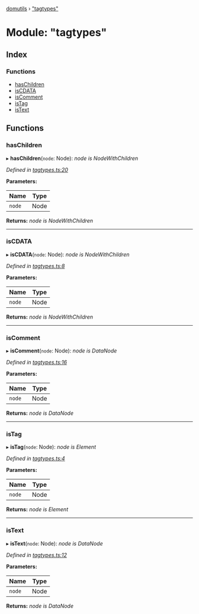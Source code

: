 [domutils](../README.md) › ["tagtypes"](_tagtypes_.md)

# Module: "tagtypes"

## Index

### Functions

* [hasChildren](_tagtypes_.md#haschildren)
* [isCDATA](_tagtypes_.md#iscdata)
* [isComment](_tagtypes_.md#iscomment)
* [isTag](_tagtypes_.md#istag)
* [isText](_tagtypes_.md#istext)

## Functions

###  hasChildren

▸ **hasChildren**(`node`: Node): *node is NodeWithChildren*

*Defined in [tagtypes.ts:20](https://github.com/fb55/domutils/blob/a6b5551/src/tagtypes.ts#L20)*

**Parameters:**

Name | Type |
------ | ------ |
`node` | Node |

**Returns:** *node is NodeWithChildren*

___

###  isCDATA

▸ **isCDATA**(`node`: Node): *node is NodeWithChildren*

*Defined in [tagtypes.ts:8](https://github.com/fb55/domutils/blob/a6b5551/src/tagtypes.ts#L8)*

**Parameters:**

Name | Type |
------ | ------ |
`node` | Node |

**Returns:** *node is NodeWithChildren*

___

###  isComment

▸ **isComment**(`node`: Node): *node is DataNode*

*Defined in [tagtypes.ts:16](https://github.com/fb55/domutils/blob/a6b5551/src/tagtypes.ts#L16)*

**Parameters:**

Name | Type |
------ | ------ |
`node` | Node |

**Returns:** *node is DataNode*

___

###  isTag

▸ **isTag**(`node`: Node): *node is Element*

*Defined in [tagtypes.ts:4](https://github.com/fb55/domutils/blob/a6b5551/src/tagtypes.ts#L4)*

**Parameters:**

Name | Type |
------ | ------ |
`node` | Node |

**Returns:** *node is Element*

___

###  isText

▸ **isText**(`node`: Node): *node is DataNode*

*Defined in [tagtypes.ts:12](https://github.com/fb55/domutils/blob/a6b5551/src/tagtypes.ts#L12)*

**Parameters:**

Name | Type |
------ | ------ |
`node` | Node |

**Returns:** *node is DataNode*
